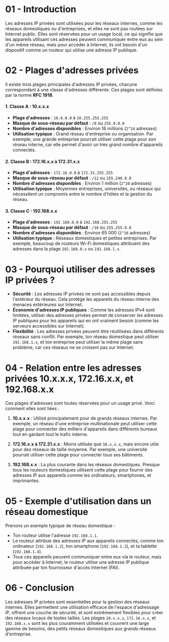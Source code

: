 # 01 - Introduction
Les adresses IP privées sont utilisées pour les réseaux internes, comme les réseaux domestiques ou d'entreprises, et elles ne sont pas routées sur Internet public. Elles sont réservées pour un usage local, ce qui signifie que les appareils utilisant ces adresses peuvent communiquer entre eux au sein d'un même réseau, mais pour accéder à Internet, ils ont besoin d'un dispositif comme un routeur qui utilise une adresse IP publique.

# 02 -  Plages d'adresses privées

Il existe trois plages principales d'adresses IP privées, chacune correspondant à une classe d'adresses différente. Ces plages sont définies par la norme **RFC 1918**.

#### 1. **Classe A : 10.x.x.x**
- **Plage d'adresses** : `10.0.0.0` à `10.255.255.255`
- **Masque de sous-réseau par défaut** : `/8` ou `255.0.0.0`
- **Nombre d'adresses disponibles** : Environ 16 millions (`2^24` adresses)
- **Utilisation typique** : Grand réseau d'entreprise ou organisation. Par exemple, une grande entreprise pourrait utiliser cette plage pour son réseau interne, car elle permet d'avoir un très grand nombre d'appareils connectés.

#### 2. **Classe B : 172.16.x.x à 172.31.x.x**
- **Plage d'adresses** : `172.16.0.0` à `172.31.255.255`
- **Masque de sous-réseau par défaut** : `/12` ou `255.240.0.0`
- **Nombre d'adresses disponibles** : Environ 1 million (`2^20` adresses)
- **Utilisation typique** : Moyennes entreprises, universités, ou réseaux qui nécessitent un compromis entre le nombre d'hôtes et la gestion du réseau.

#### 3. **Classe C : 192.168.x.x**
- **Plage d'adresses** : `192.168.0.0` à `192.168.255.255`
- **Masque de sous-réseau par défaut** : `/16` ou `255.255.0.0`
- **Nombre d'adresses disponibles** : Environ 65 000 (`2^16` adresses)
- **Utilisation typique** : Réseaux domestiques et petites entreprises. Par exemple, beaucoup de routeurs Wi-Fi domestiques attribuent des adresses dans la plage `192.168.0.x` ou `192.168.1.x`.

# 03 - Pourquoi utiliser des adresses IP privées ?

- **Sécurité** : Les adresses IP privées ne sont pas accessibles depuis l'extérieur du réseau. Cela protège les appareils du réseau interne des menaces extérieures sur Internet.
- **Économie d'adresses IP publiques** : Comme les adresses IPv4 sont limitées, utiliser des adresses privées permet de conserver les adresses IP publiques pour les appareils qui en ont vraiment besoin (comme les serveurs accessibles sur Internet).
- **Flexibilité** : Les adresses privées peuvent être réutilisées dans différents réseaux sans conflit. Par exemple, ton réseau domestique peut utiliser `192.168.1.x`, et ton entreprise peut utiliser la même plage sans problème, car ces réseaux ne se croisent pas sur Internet.

# 04 - Relation entre les adresses privées 10.x.x.x, 172.16.x.x, et 192.168.x.x

Ces plages d'adresses sont toutes réservées pour un usage privé. Voici comment elles sont liées :

1. **10.x.x.x** : Utilisé principalement pour de grands réseaux internes. Par exemple, un réseau d'une entreprise multinationale peut utiliser cette plage pour connecter des milliers d'appareils dans différents bureaux tout en gardant tout le trafic interne.

2. **172.16.x.x à 172.31.x.x** : Moins utilisée que `10.x.x.x`, mais encore utile pour des réseaux de taille moyenne. Par exemple, une université pourrait utiliser cette plage pour connecter tous ses bâtiments.

3. **192.168.x.x** : La plus courante dans les réseaux domestiques. Presque tous les routeurs domestiques utilisent cette plage pour fournir des adresses IP aux appareils comme les ordinateurs, smartphones, et imprimantes.

# 05 - Exemple d'utilisation dans un réseau domestique

Prenons un exemple typique de réseau domestique :
- Ton routeur utilise l'adresse `192.168.1.1`.
- Le routeur attribue des adresses IP aux appareils connectés, comme ton ordinateur (`192.168.1.2`), ton smartphone (`192.168.1.3`), et ta tablette (`192.168.1.4`).
- Tous ces appareils peuvent communiquer entre eux via le routeur, mais pour accéder à Internet, le routeur utilise une adresse IP publique attribuée par ton fournisseur d'accès Internet (FAI).

# 06 - Conclusion

Les adresses IP privées sont essentielles pour la gestion des réseaux internes. Elles permettent une utilisation efficace de l'espace d'adressage IP, offrent une couche de sécurité, et sont extrêmement flexibles pour créer des réseaux locaux de toutes tailles. Les plages `10.x.x.x`, `172.16.x.x`, et `192.168.x.x` sont les plus couramment utilisées et couvrent une large gamme de besoins, des petits réseaux domestiques aux grands réseaux d'entreprise.
